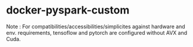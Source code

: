 # docker-pyspark-custom

Note : For compatibilities/accessibilities/simplicites against hardware and env. requirements, tensoflow and pytorch are configured without AVX and Cuda.
